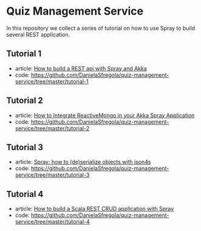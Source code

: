 # Quiz Management Service
In this repository we collect a series of tutorial on how to use Spray to build several REST application.

## Tutorial 1
- article: <a href="http://danielasfregola.com/2015/02/23/how-to-build-a-rest-api-with-spray/" target="_blank">How to build a REST api with Spray and Akka</a>
- code: <a href="https://github.com/DanielaSfregola/quiz-management-service/tree/master/tutorial-1" target="_blank">https://github.com/DanielaSfregola/quiz-management-service/tree/master/tutorial-1</a>

## Tutorial 2
- article: <a href="http://danielasfregola.com/2015/03/16/how-to-integrate-reactivemongo-in-your-akka-spray-application/" target="_blank">How to Integrate ReactiveMongo in your Akka Spray Application</a>
- code: <a href="https://github.com/DanielaSfregola/quiz-management-service/tree/master/tutorial-2" target="_blank">https://github.com/DanielaSfregola/quiz-management-service/tree/master/tutorial-2</a>

## Tutorial 3
- article: <a href="http://danielasfregola.com/2015/08/17/spray-how-to-deserialize-entities-with-json4s/" target="_blank">Spray: how to (de)serialize objects with json4s</a>
- code: <a href="https://github.com/DanielaSfregola/quiz-management-service/tree/master/tutorial-3" target="_blank" target="_blank">https://github.com/DanielaSfregola/quiz-management-service/tree/master/tutorial-3</a>

## Tutorial 4
- article: <a href="http://danielasfregola.com/2015/11/23/how-to-build-a-scala-rest-crud-application-with-spray/" target="_blank">How to build a Scala REST CRUD application with Spray</a>
- code: <a href="https://github.com/DanielaSfregola/quiz-management-service/tree/master/tutorial-4" target="_blank">https://github.com/DanielaSfregola/quiz-management-service/tree/master/tutorial-4</a>

